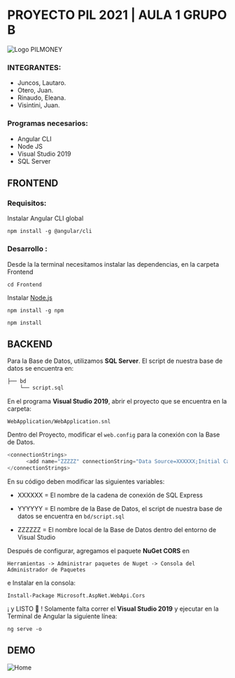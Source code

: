 # PROYECTO PIL 2021 | AULA 1 GRUPO B

![Logo PILMONEY](Frontend/src/assets/logo/PILMONEY-logo.png)

### INTEGRANTES:

- Juncos, Lautaro.
- Otero, Juan.
- Rinaudo, Eleana.
- Visintini, Juan.

### Programas necesarios: 
- Angular CLI
- Node JS
- Visual Studio 2019
- SQL Server 

## FRONTEND

### Requisitos:

Instalar Angular CLI global 

```
npm install -g @angular/cli
```



### Desarrollo :
Desde la la terminal necesitamos instalar las dependencias, en la carpeta Frontend
```
cd Frontend
```

Instalar [Node.js](https://nodejs.org/es/)
```
npm install -g npm
```
```
npm install
```

## BACKEND
Para la Base de Datos, utilizamos **SQL Server**. El script de nuestra base de datos se encuentra en:
```bash
├── bd
    └── script.sql
```

En el programa **Visual Studio 2019**, abrir el proyecto que se encuentra en la carpeta: 

```
WebApplication/WebApplication.snl
```

Dentro del Proyecto, modificar el `web.config` para la conexión con la Base de Datos.
```c#
<connectionStrings>
      <add name="ZZZZZ" connectionString="Data Source=XXXXXX;Initial Catalog=YYYYYY;Integrated Security=True" providerName="System.Data.SqlClient" />
</connectionStrings>
```

En su código deben modificar las siguientes variables: 

- XXXXXX = El nombre de la cadena de conexión de SQL Express

- YYYYYY = El nombre de la Base de Datos, el script de nuestra base de datos se encuentra en ` bd/script.sql `

- ZZZZZZ = El nombre local de la Base de Datos dentro del entorno de Visual Studio

Después de configurar, agregamos el paquete **NuGet CORS** en 

`Herramientas -> Administrar paquetes de Nuget -> Consola del Administrador de Paquetes` 

e Instalar en la consola:

```
Install-Package Microsoft.AspNet.WebApi.Cors
```

¡ y LISTO 🎉 ! Solamente falta correr el **Visual Studio 2019**  y ejecutar en la Terminal de Angular la siguiente línea:

```
ng serve -o
```

## DEMO

![Home](https://s9.gifyu.com/images/homec83959dca9ee75fc.gif)








